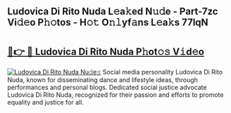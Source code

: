 ## Ludovica Di Rito Nuda L𝚎a𝚔ed N𝚞𝚍e - Part-7zc Vi𝚍𝚎o P𝚑𝚘tos - H𝚘𝚝 O𝚗𝚕yf𝚊ns L𝚎a𝚔s 77lqN

# <h2><a href="http://kf2d26.oniu.top/?m=Ludovica+Di+Rito+Nuda">🔗👉 🔴 Ludovica Di Rito Nuda P𝚑ot𝚘𝚜 V𝚒d𝚎o</a></h2>

[![Ludovica Di Rito Nuda Nu𝚍e𝚜](https://i.imgur.com/0qMVB7G.gif)](http://kf2d26.oniu.top/?m=Ludovica+Di+Rito+Nuda)
Social media personality Ludovica Di Rito Nuda, known for disseminating dance and lifestyle ideas, through performances and personal blogs. Dedicated social justice advocate Ludovica Di Rito Nuda, recognized for their passion and efforts to promote equality and justice for all.  
